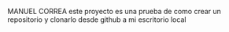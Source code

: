 MANUEL CORREA
este proyecto es una prueba de como crear un repositorio y clonarlo desde github a mi escritorio local
